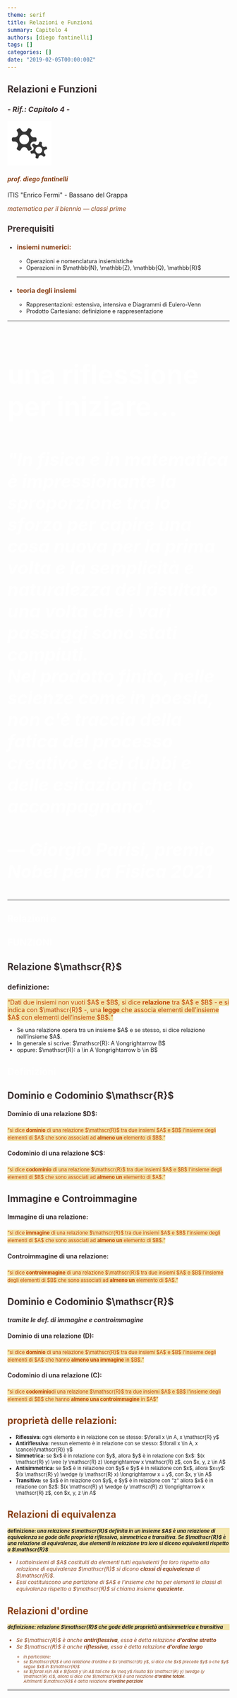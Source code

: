 ```yaml
---
theme: serif
title: Relazioni e Funzioni
summary: Capitolo 4
authors: [diego fantinelli]
tags: []
categories: []
date: "2019-02-05T00:00:00Z"
---
```


<!-- {{< slide background-image="https://source.unsplash.com/1920x1080/?white" >}} -->

<section data-transition="convex">
  <h2 style="color:#3B2F2F" class="r-fit-text">Relazioni e Funzioni</h2>
  <h3 class="fragment" style="color:#3B2F2F"><em>- Rif.: Capitolo 4 -</em></h3>
  <img src="gear_00.png" class="fragment" style="opacity:0.8;filter:alpha(opacity=100);" width="100">
  <h4 style="color:#8A4117"><em>prof. diego fantinelli</em></h4>
  <p>ITIS "Enrico Fermi" - Bassano del Grappa</p>
  <p style="color:#8A4117"><em>matematica per il biennio &mdash; classi prime</em></p>
</section>


<!-- prerequisiti-->
<!-- {{< slide background-image="https://source.unsplash.com/1920x1080/?white" >}} -->

<section style="font-size:90%" data-transition="convex">
  <h2 style="color:#3B2F2F">Prerequisiti</h2>

  <ul class="fragment">
  <li class="fragment"><h3 style="color:#8A4117">insiemi numerici:</h3></li>
    <ul class="fragment">
      <li>Operazioni e nomenclatura insiemistiche</li>
      <li>Operazioni in $\mathbb{N}, \mathbb{Z}, \mathbb{Q}, \mathbb{R}$</li>
    </ul>
  <hr class="fragment" style="height:2px;border-width:0;color:gray;background-color:gray">
  <li class="fragment"><h3 style="color:#8A4117">teoria degli insiemi</h3></li>
    <ul class="fragment">
      <li>Rappresentazioni: estensiva, intensiva e Diagrammi di Eulero-Venn</li>
      <li>Prodotto Cartesiano: definizione e rappresentazione</li>
    </ul>
</section>

---

<!-- {{< slide background-image="https://source.unsplash.com/1920x1080/?black" >}} -->

<section>
  <h3 class="fragment" style="color:#FFFFFF; font-size: 60px;">una riflessione per iniziare...</h3>
  <h3 class="fragment" style="color:#FFFFFF; font-size: 40px;"><em>"In fisica e in matematica è impressionante la sproporzione tra lo sforzo per capire una cosa nuova per la prima volta e la semplicità e naturalezza del risultato una volta che i vari passaggi sono stati compiuti.
  <br>Nel prodotto finito, nelle scienze come in poesia, non c'è traccia della fatica del processo creativo e dei dubbi e delle esitazioni che lo accompagnano".<br>
  <br>&mdash; Giorgio Parisi, premio Nobel per la Fisica 2021</em></h3>
</section>

---

<!-- {{< slide background-image="https://source.unsplash.com/1920x1080/?white" >}} -->

<section data-background-video="teaching.mp4" data-background-opacity="0.7" data-transition="zoom">
  <h2 style="color:#FFFFFF;" class="r-fit-text">Relazioni e</h2>
  <h2 style="color:#FFFFFF;" class="r-fit-text">FUNZIONI</h2>
</section>

<section>
  <h2 style="color:#3B2F2F">Relazione $\mathscr{R}$</h2>
  <h3 class="fragment" style="text-align:left; color:#3B2F2F;">definizione:</h3>
  <q class="fragment" style="color:#C04000; background-color:#F3E5AB;">Dati due insiemi non vuoti $A$ e $B$, si dice <b>relazione</b> tra $A$ e $B$ - e si indica con $\mathscr{R}$ -, una <b>legge</b> che associa elementi dell’insieme $A$ con elementi dell’insieme $B$.</q>
  <ul style="font-size:90%">
    <li class="fragment">Se una relazione opera tra un insieme $A$ e se stesso, si dice relazione nell’insieme $A$.</li>
    <li class="fragment">In generale si scrive: $\mathscr{R}: A \longrightarrow B$ </li>
    <li class="fragment">oppure: $\mathscr{R}: a \in A \longrightarrow b \in B$</li>
  </ul>
</section>

<section data-background-video="archery.mp4" data-background-opacity="0.8" data-transition="convex">
  <h2 class="r-fit-text" style="color:#FFFFFF">Definizioni</h2>
</section>

<section data-transition="convex">
  <h2 class="fragment" style="color:#3B2F2F" class="r-fit-text">Dominio e Codominio $\mathscr{R}$</h2>
  <h4 class="fragment" style="text-align:left; color:#3B2F2F;">Dominio di una relazione $D$:</h4>
  <q class="fragment" style="color:#C04000; font-size:80%; background-color:#F3E5AB;">si dice <b>dominio</b> di una relazione $\mathscr{R}$ tra due insiemi $A$ e $B$ l'insieme degli elementi di $A$ che sono associati ad <b>almeno un</b> elemento di $B$.</q>
  <br>
  <h4 class="fragment" style="text-align:left; color:#3B2F2F;">Codominio di una relazione $C$:</h4>
  <q class="fragment" style="color:#C04000; font-size:80%; background-color:#F3E5AB;">si dice <b>codominio</b> di una relazione $\mathscr{R}$ tra due insiemi $A$ e $B$ l'insieme degli elementi di $B$ che sono associati ad <b>almeno un</b> elemento di $A$.</q>
</section>  

<section data-transition="convex">
  <h2 class="fragment" style="color:#3B2F2F" class="r-fit-text">Immagine e Controimmagine</h2>
  <h4 class="fragment" style="text-align:left; color:#3B2F2F;">Immagine di una relazione:</h4>
  <q class="fragment" style="color:#C04000; font-size:80%; background-color:#F3E5AB;">si dice <b>immagine</b> di una relazione $\mathscr{R}$ tra due insiemi $A$ e $B$ l'insieme degli elementi di $A$ che sono associati ad <b>almeno un</b> elemento di $B$.</q>
  <br>
  <h4 class="fragment" style="text-align:left; color:#3B2F2F;">Controimmagine di una relazione:</h4>
  <q class="fragment" style="color:#C04000; font-size:80%; background-color:#F3E5AB;">si dice <b>controimmagine</b> di una relazione $\mathscr{R}$ tra due insiemi $A$ e $B$ l'insieme degli elementi di $B$ che sono associati ad <b>almeno un</b> elemento di $A$.</q>
</section>

<section data-transition="convex">
  <h2 class="fragment" style="color:#3B2F2F" class="r-fit-text">Dominio e Codominio $\mathscr{R}$</h2>
  <h4 class="fragment" style="color:#3B2F2F" class="r-fit-text"><em>tramite le def. di <b>immagine</b> e <b>controimmagine</b></em></h4>
  <h4 class="fragment" style="text-align:left; color:#3B2F2F;">Dominio di una relazione (D):</h4>
  <q class="fragment" style="color:#C04000; font-size:80%; background-color:#F3E5AB;">si dice <b>dominio</b> di una relazione $\mathscr{R}$ tra due insiemi $A$ e $B$ l'insieme degli elementi di $A$ che hanno <b>almeno una immagine</b> in $B$.</q>
  <br>
  <h4 class="fragment" style="text-align:left; color:#3B2F2F;">Codominio di una relazione (C):</h4>
  <q class="fragment" style="color:#C04000; font-size:80%; background-color:#F3E5AB;">si dice <b>codominio</b>di una relazione $\mathscr{R}$ tra due insiemi $A$ e $B$ l'insieme degli elementi di $B$ che hanno <b>almeno una controimmagine</b> in $A$</q>
</section>

<section data-transition="convex">
<h2 style="color:#8A4117" class="r-fit-text">proprietà delle relazioni:</h2>
<ul class="fragment" style="font-size:80%">
  <li class="fragment"><b>Riflessiva:</b> ogni elemento è in relazione con se stesso: $\forall x \in A, x \mathscr{R} y$</li>
  <li class="fragment"><b>Antiriflessiva:</b> nessun elemento è in relazione con se stesso: $\forall x \in A, x \cancel{\mathscr{R}} y$</li>
  <li class="fragment"><b>Simmetrica:</b> se $x$ è in relazione con $y$, allora $y$  è in relazione con $x$:  $(x \mathscr{R} y) \vee (y \mathscr{R} z) \longrightarrow x \mathscr{R} z$, con $x, y, z \in A$</li>
  <li class="fragment"><b>Antisimmetrica:</b> se $x$ è in relazione con $y$ e $y$ è in relazione con $x$, allora $x=y$:  $(x \mathscr{R} y) \wedge (y \mathscr{R} x) \longrightarrow x = y$, con $x, y \in A$</li>
  <li class="fragment"><b>Transitiva:</b> se $x$ è in relazione con $y$, e $y$ è in relazione con "z" allora $x$ è in relazione con $z$: $(x \mathscr{R} y) \wedge (y \mathscr{R} z) \longrightarrow x \mathscr{R} z$, con $x, y, z \in A$</li>
</ul>
</section>

<section data-transition="convex">
<h2 style="color:#8A4117">Relazioni di equivalenza</h2>
<h4 class="fragment" style="text-align:left; background-color:#F3E5AB; font-size:80%"><b>definizione:</b><em> una relazione $\mathscr{R}$ definita in un insieme $A$ è una relazione di equivalenza se gode delle proprietà riflessiva, simmetrica e transitiva. Se $\mathscr{R}$ è una relazione di equivalenza, due elementi in relazione tra loro si dicono <b>equivalenti</b> rispetto a $\mathscr{R}$</em></h4>
<ul style="font-size:85%">
  <li class="fragment" style="color:#8A4117;"><em>I sottoinsiemi di $A$ costituiti da elementi tutti equivalenti fra loro rispetto alla relazione di equivalenza $\mathscr{R}$ si dicono <b>classi di equivalenza</b> di $\mathscr{R}$.</em></li>
  <li class="fragment" style="color:#8A4117;"><em>Essi costituiscono una partizione di $A$ e l’insieme che ha per elementi le classi di equivalenza rispetto a $\mathscr{R}$ si chiama insieme <b>quoziente.</b></em></li>
</ul>
</section>

<section data-transition="convex">
  <h2 style="color:#8A4117">Relazioni d'ordine</h2>
  <h4 class="fragment" style="text-align:left; background-color:#F3E5AB; font-size:80%"><em><b>definizione:</b> relazione $\mathscr{R}$ che gode delle proprietà <b>antisimmetrica</b> e <b>transitiva</b></em></h4>
  <ul style="font-size:85%">
    <li class="fragment" style="color:#8A4117;"><em>Se $\mathscr{R}$ è anche <b>antiriflessiva</b>, essa è detta relazione <b>d’ordine stretto</b></em></li>
    <li class="fragment" style="color:#8A4117;"><em>Se $\mathscr{R}$ è anche <b>riflessiva</b>, essa è detta relazione <b>d’ordine largo</b></em></li>
    <ul style="font-size:80%">  
      <li class="fragment" style="color:#8A4117;"><em>in particolare:</em></li>
      <li class="fragment" style="color:#8A4117;"><em>se $\mathscr{R}$ è una relazione d’ordine e $x \mathscr{R} y$, si dice che $x$ precede $y$ o che $y$ segue $x$ in $\mathscr{R}$</em></li>
      <li class="fragment" style="color:#8A4117;"><em>se $\forall x\in A$ e $\forall y \in A$ tali che $x \neq y$ risulta $(x \mathscr{R} y) \wedge (y \mathscr{R} x)$, allora si dice che $\mathscr{R}$ è una relazione <b>d’ordine totale</b>.<br> Altrimenti $\mathscr{R}$ è detta relazione <b>d’ordine parziale</b></em></li>
  </ul>
</section>

---

<!-- {{< slide background-image="https://source.unsplash.com/1920x1080/?white" >}} -->

<section data-transition="convex">
<h2 style="color:#3B2F2F; font-size:120pt">Funzioni</h2>
<h3 class="fragment" style="text-align:left; color:#3B2F2F;">definizione: $f: X \longrightarrow Y$</h3>
<q class="fragment" style="color:#C04000; font-size:90%; background-color:#F3E5AB;">Dati due insiemi non vuoti $X$ e $Y$, si dice <b>funzione</b> tra $X$ e $Y$, una <b>legge</b> che associa <b>ad ogni</b> elemento $x$ dell’insieme $X$
<b>uno e uno solo</b> elemento $y$ dell’insieme $Y$</q>
<ul style="font-size:85%">
  <li class="fragment"><h4>si scrive: $f: x \in X \longrightarrow y \in Y$</h4></li>
  <li class="fragment"><h4>oppure, nella forma più compatta: <font color="#C04000">$y=f(x)$</font></h4></li>
</ul>
</section>

<section data-transition="convex">
  <h2 style="color:#3B2F2F" class="r-fit-text">definizioni importanti</h2>
  <p class="fragment" style="background-color:powderblue;"><em><b>Dominio:</b> In una funzione il <b>dominio</b> coincide - a meno di punti particolari - con l'insieme di partenza;</em></p>
  <p class="fragment" style="background-color:powderblue;"><em><b>Codominio:</b> In una funzione il <b>dominio</b> coincide - a meno di punti particolari - con l'insieme di partenza;</em></p>
  <p class="fragment" style="background-color:powderblue;"><em><b>Immagine:</b> In una funzione il <b>dominio</b> coincide - a meno di punti particolari - con l'insieme di partenza;</em></p>
  <p class="fragment" style="background-color:powderblue;"><em><b>Contro-Immagine:</b> In una funzione il <b>dominio</b> coincide - a meno di punti particolari - con l'insieme di partenza;</em></p>
</section>

---

<!-- {{< slide background-image="happiness_bgk.jpg" data-background-opacity="6">}} -->

<section>
  <h2 style="color:#3B2F2F" class="r-fit-text">Proprietà delle <br> funzioni</h2>
</section>

<section style="text-align:left;">
<h2 style="color:#8A4117">Funzioni INIETTIVE</h2>
<h4 class="fragment" style="text-align:left; color:#8A4117;">definizione:</h4>
<q class="fragment" style="color:#C04000; font-size:90%; background-color:#F3E5AB;">Dati due insiemi non vuoti $A$ e $B$, si dice **relazione** tra $A$ e $B$ - e si indica con $\mathcal{R}$ -, una **legge** che associa elementi dell’insieme $A$ con elementi dell’insieme $B$.</q>
</section>

<section>
<h3 class="fragment" style="text-align:left">esempio</h3>
<h4 class="fragment" style="text-align:left">❖ <em>Consideriamo la seguente funzione: </em></h4>
<p class="fragment">$$y=f(x)=x^2$$</p>
</section>

<section>
<h3 style="color:#8A4117">Funzioni SURIETTIVE</h3>
<h4 class="fragment" style="text-align:left; color:#8A4117;">definizione:</h4>
<q class="fragment" style="color:#C04000; font-size:90%; background-color:#F3E5AB;">Dati due insiemi non vuoti $A$ e $B$, si dice **relazione** tra $A$ e $B$ - e si indica con $\mathcal{R}$ -, una **legge** che associa elementi dell’insieme $A$ con elementi dell’insieme $B$.</q>
</section>

<section>
<h3 class="fragment" style="text-align:left">esempio</h3>
<h4 class="fragment" style="text-align:left">❖ <em>Consideriamo la seguente funzione: </em></h4>
<p class="fragment">$$y=f(x)=x^2$$</p>
</section>

<section>
<h2 style="color:#8A4117">Funzioni BIUNIVOCHE</h2>
<h4 class="fragment" style="text-align:left; color:#8A4117;">definizione:</h4>
<q class="fragment" style="color:#C04000; font-size:90%; background-color:#F3E5AB;">Dati due insiemi non vuoti $A$ e $B$, si dice **relazione** tra $A$ e $B$ - e si indica con $\mathcal{R}$ -, una **legge** che associa elementi dell’insieme $A$ con elementi dell’insieme $B$.</q>
</section>

<section>
<h3 class="fragment" style="text-align:left">esempio</h3>
<h4 class="fragment" style="text-align:left">❖ <em>Consideriamo la seguente funzione: </em></h4>
<p class="fragment">$$y=f(x)=x^2$$</p>
</section>

<section>
<h2 style="color:#8A4117">Funzioni invertibili</h2>
<h4 class="fragment" style="text-align:left; color:#8A4117;">definizione:</h4>
<q class="fragment" style="color:#C04000; font-size:90%; background-color:#F3E5AB;">Dati due insiemi non vuoti $A$ e $B$, si dice **relazione** tra $A$ e $B$ - e si indica con $\mathcal{R}$ -, una **legge** che associa elementi dell’insieme $A$ con elementi dell’insieme $B$.</q>
</section>

<section>
<h3 class="fragment" style="text-align:left">esempio</h2>
<h4 class="fragment" style="text-align:left">❖ <em>Consideriamo la seguente funzione: </em></h4>
<p class="fragment">$$y=f(x)=x^2$$</p>
</section>

<section>
<h2 style="color:#8A4117">Funzione inversa</h2>
<h4 class="fragment" style="text-align:left; color:#8A4117;">definizione:</h4>
<q class="fragment" style="color:#C04000; font-size:90%; background-color:#F3E5AB;">Dati due insiemi non vuoti $A$ e $B$, si dice **relazione** tra $A$ e $B$ - e si indica con $\mathcal{R}$ -, una **legge** che associa elementi dell’insieme $A$ con elementi dell’insieme $B$.</q>
</section>

<section>
<h3 class="fragment" style="text-align:left">esempio</h3>
<h4 class="fragment" style="text-align:left">❖ <em>Consideriamo la seguente funzione: </em></h4>
<p class="fragment">$$y=f(x)=x^2$$</p>
</section>

<section>
<h2 style="color:#3B2F2F" class="r-fit-text">osservazioni</h2>

<ul style="font-size:80%;">
  <li>In una funzione il <b>dominio</b> coincide - a meno di punti particolari - con l'insieme di partenza;</li>
  <li>$\gamma$ è un “forgetting factor” (fattore dimenticando) che rende gli eventi degli studi più recenti più influenti rispetto a quelli precedenti;</li>
  <li>$CRj$ è la gratificazione ottenuta dalla scelta su un processo $j$;</li>
  <li>$EVj$ è la valutazione del rischio su di un processo $j$;</li>
</ul>
</section>

---

<!-- {{< slide background-image="happiness_bgk.jpg" data-background-opacity="6" >}} -->

<section data-transition="convex">
  <h3 style="color:#3B2F2F" class="r-fit-text">Funzioni <br> notevoli</h3>
  <h3 style="color:#3B2F2F" class="r-fit-text">e loro rappresentazioni grafiche</h3>
</section>

<section data-transition="convex">
  <h3 style="color:#3B2F2F" class="r-fit-text">Il Diagramma <br> cartesiano</h3>

</section>

<section data-transition="convex">
<h3 class="fragment" style="text-align:left">proporzionalità lineare</h3>
<h4 class="fragment" style="text-align:left">❖ <em>Consideriamo la seguente funzione: </em></h4>
<p class="fragment">$$y=f(x)=x^2$$</p>
</section>

<section data-transition="convex">
<h3 class="fragment" style="text-align:left">proporzionalità quadratica</h3>
<h4 class="fragment" style="text-align:left">❖ <em>Consideriamo la seguente funzione: </em></h4>
<p class="fragment">$$y=f(x)=x^2$$</p>
</section>

<section data-transition="convex">
<h3 class="fragment" style="text-align:left">proporzionalità inversa</h3>
<h4 class="fragment" style="text-align:left">❖ <em>Consideriamo la seguente funzione: </em></h4>
<p class="fragment">$$y=f(x)=x^2$$</p>
</section>

---

<!-- {{< slide background-image="book_bkg.jpg" data-background-opacity="6" >}} -->

<section data-transition="convex">
<h2 class="r-fit-text">funzioni goniometriche</h2>
<img class="fragment" src="trig-fun02.png" style="opacity:0.8;filter:alpha(opacity=40);" width="100%">
</section>

<section data-transition="convex">
<h2 class="r-fit-text" style="text-align:left">La circonferenza goniometrica</h2>
<img class="fragment" src="trig.png" style="opacity:0.6;filter:alpha(opacity=40);" width="90%">
</section>

<section data-transition="convex">
<h2 class="fragment" style="text-align:left">la funzione <em>seno</em></h2>
<h4 class="fragment" style="text-align:left">❖ Consideriamo la seguente funzione: $y=\sin{x}$</h4>
<img class="fragment r-fit-text" src="sin.png" style="opacity:0.8;filter:alpha(opacity=40);">
<p class="fragment">$$y=f(x)=sinx$$</p>
</section>

<section data-transition="convex">
<h2 class="fragment" style="text-align:left">la funzione <em>coseno</em></h2>
<h4 class="fragment" style="text-align:left">❖ Consideriamo la seguente funzione: $y=\cos{x}$</h4>
<img class="fragment" src="cosx.png" style="opacity:0.8;filter:alpha(opacity=40);" width="120%">
<p class="fragment">$$y=f(x)=sinx$$</p>
</section>

<section data-transition="convex">
<h2 class="fragment" style="text-align:left">La funzione <em>tangente</em></h2>
<h4 class="fragment" style="text-align:left">❖ <em>Consideriamo la seguente funzione: $y=\tan{x}$</em></h4>
<img class="fragment" src="tgx.png" style="opacity:0.8;filter:alpha(opacity=40);" width="80%">
<p class="fragment">$$y=f(x)=tanx$$</p>
</section>

---

<section data-background-image="heart_01.gif" data-background-opacity="0.7" data-transition="zoom">
  <h2 class="fragment; r-fit-text" style="color:#F3E5AB">esempi di funzione</h2>
  <h2 style="color:#F3E5AB" class="fragment r-fit-text">nella vita reale</h2>
</section>

<section data-background-image="heart_01.gif" data-background-opacity="0.3" data-transition="convex">
  <h2 class="fragment" style="background-color:powderblue;">l'elettrocardiogramma</h2>
  <h3 class="fragment" style="background-color:powderblue;">che cos'é l'elettrocardiogramma</h3>
  <h4 class="fragment" style="color:charcoal; text-align:left; font-size:90%"><em>L’elettrocardiogramma (ECG) è un esame cardiologico di tipo strumentale che viene eseguito in ambulatorio, o al letto del paziente qualora si trovi in ospedale o a domicilio, mediante il quale è possibile registrare e visualizzare graficamente l'attività elettrica del cuore. <br><b>Dalla successiva valutazione della rappresentazione grafica, il cardiologo ottiene indicazioni utili sullo stato del cuore.</b></em></h4>
</section>

<section data-background-image="heart_01.gif" data-background-opacity="0.3" data-transition="convex">
  <h2 class="fragment" style="background-color:powderblue;">matematicamente</h2>
  <img class="fragment" src="heart.png" style="color:" width="500">
</section>

<section data-background-image="heart_01.gif" data-background-opacity="0.3" data-transition="convex">
  <h2 class="fragment" style="background-color:powderblue;">l'elettrocardiogramma</h2>
  <h4 class="fragment" style="background-color:powderblue;">A che cosa serve l'ECG?</h4>
  <ul style="color:charcoal; text-align:left; font-size:85%">
    <li class="fragment" style="font-size:85%">L’elettrocardiogramma fornisce numerose informazioni sullo stato di salute del cuore: consente infatti di misurare la frequenza cardiacaindividuare eventuali aritmie e turbe della conduzione, sospettare un aumento di dimensione delle camere cardiache, e squilibri elettrolitici.</li>
    <li class="fragment" style="font-size:85%">L’elettrocardiogramma si modifica anche in presenza di numerose condizioni patologiche cardiache, come per esempio l’ischemia acuta, la pericardite, la sindrome di Tako-Tsubo, le cardiomiopatie e in esiti di precedenti infarti.</li>
  </ul>
</section>

<section data-background-image="heart_01.gif" data-background-opacity="0.3" data-transition="convex">
  <h2 style="background-color:powderblue;">l'elettrocardiogramma</h2>
  <h4 style="background-color:powderblue;">A che cosa serve l'ECG?</h4>
  <ul class="fragment" style="color:charcoal; text-align:left; font-size:85%">
    <li class="fragment" style="font-size:85%">L’elettrocardiogramma può essere eseguito a riposo (standard), con il paziente sdraiato sul lettino, o sotto sforzo, con il paziente che cammina su un tapis roulant o pedala su una cyclette. L’elettrocardiogramma sotto sforzo permette di individuare patologie cardiache latenti.</li>
    <li class="fragment" style="font-size:85%">Vi è poi un terzo tipo di elettrocardiogramma, denominato elettrocardiogramma secondo Holter o dinamico, che offre la possibilità di monitorare la funzione cardiaca nell'arco di un certo periodo di tempo, in genere 24 ore.</li>
  </ul>
</section>

<section data-background-image="heart_01.gif" data-background-opacity="0.3" data-transition="convex">
  <h4 class="fragment" style="background-color:powderblue; text-align:left">le variabili coinvolte:</h4>
  <ul class="fragment r-fit-text" style=" color:charcoal; font-size:65%">
    <li><em>Onda P</em>: piccola onda positiva, indica la depolarizzazione atriale (attivazione elettrica degli atri)</li>
    <li><em>Intervallo PR</em>: distanza fra l’inizio dell’onda P e l’inizio del complesso QRS, rappresenta l’intervallo necessario perché la depolarizzazione atriale raggiunga i ventricoli</li>
    <li><em>Complesso QRS</em>: rappresenta la depolarizzazione ventricolare</li>  
    <li><em>Onda Q</em>: prima deflessione negativa</li>
    <li><em>Onda R</em>: prima deflessione positiva</li>
    <li><em>Onda S</em>: seconda deflessione negativa</li>
    <li><em>Tratto ST</em>: distanza fra l’onda S e l’inizio dell’onda T, rappresenta l’intervallo fra la depolarizzazione ventricolare e l’inizio della ripolarizzazione ventricolare (ripristino delle condizioni elettriche di base)</li>
    <li><em>Onda T</em>: prima onda positiva successiva al complesso QRS, rappresenta la ripolarizzazione ventricolare</li>
    <li><em>Intervallo QT:</em> distanza fra l’inizio del QRS e la fine dell’onda T, rappresenta l’intera attività elettrica ventricolare</li>
    <li><em>Onda U:</em> onda positiva successiva all’onda T, non sempre presente, rappresenta la ripolarizzazione delle fibre del Purkinje</li>
  </ul>
</section>

<section data-background-image="heart_01.gif" data-background-opacity="0.4" data-transition="convex">
  <h3 class="fragment; r-fit-text">matematicamente...</h3>
  <ul>
    <li class="fragment" style="font-size:80%"><em>Attualmente la tecnica più utilizzata per il riconoscimento on line del complesso QRS è quella del filtraggio digitale.</em></li>
    <li class="fragment" style="font-size:80%"><em>Un filtro è una trasformazione lineare che al segnale $x_{t}$ associa un segnale $y_{t}$ definito da una funzione del tipo:</em></li>
  </ul>
  <h3 class="fragment" style="color:#7E391C;">$$ y_{t}=\sum_{k=1}^{n} f(k) y_{t-k}+\sum_{i=1}^{m} g(i) x_{t-i}$$</h3>
</section>

---

<!-- {{< slide background-image="happiness_bgk.jpg" data-background-opacity="6">}} -->

<section>
<h3 class="fragment">La funzione Happiness</h3>
<p class="fragment r-fit-text" style="color:#F14926;">$\textbf{Happiness(t)}=w_{0}+w_{1} \cdot\displaystyle{\sum_{j=1}^{t}} \gamma^{t-j} C R_{j}+w_{2} \cdot\sum_{j=1}^{t} \gamma^{t-j} E V_{j}+w_{3} \cdot\sum_{j=1}^{t} \gamma^{t-j} R P E_{j}$</p>

<p>
<ul style="font-size:80%;">
  <li class="fragment">$t$; $w_0$, $w_1$, $w_2$ e $w_3$ sono costanti che indicano l’influenza dei diversi tipi di eventi;</li>
  <li class="fragment">$\gamma$ è un “forgetting factor” (fattore dimenticando) che rende gli eventi degli studi più recenti più influenti rispetto a quelli precedenti;</li>
  <li class="fragment">$CRj$ è la gratificazione ottenuta dalla scelta su un processo $j$;</li>
  <li class="fragment">$EVj$ è la valutazione del rischio su di un processo $j$;</li>
  <li class="fragment">$RPEj$ rappresenta la differenza tra la ricompensa desiderata e quella effettivamente ottenuta dal processo $j$.</li>
</ul>
</p>
</section>

---

<!-- {{< slide background-image="numbers.gif" data-background-opacity="0.6" >}} -->

<section>
  <h2 style="color:#ffffff" class="r-fit-text">DOMANDE?</h2>
</section>

---

<section data-background-color="#EDEDED">
  <img data-src="https://res.cloudinary.com/teepublic/image/private/s--TQXt20Pc--/t_Resized%20Artwork/c_fit,g_north_west,h_954,w_954/co_000000,e_outline:48/co_000000,e_outline:inner_fill:48/co_ffffff,e_outline:48/co_ffffff,e_outline:inner_fill:48/co_bbbbbb,e_outline:3:1000/c_mpad,g_center,h_1260,w_1260/b_rgb:eeeeee/c_limit,f_auto,h_630,q_90,w_630/v1588675429/production/designs/9818088_0.jpg">
</section>